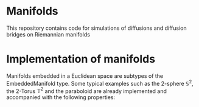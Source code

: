 # Manifolds
This repository contains code for simulations of diffusions and diffusion bridges on Riemannian manifolds

# Implementation of manifolds
Manifolds embedded in a Euclidean space are subtypes of the EmbeddedManifold type. Some typical examples such as the $2$-sphere $\mathbb{S}^2$, the $2$-Torus $\mathbb{T}^2$ and the paraboloid are already implemented and accompanied with the following properties: 

